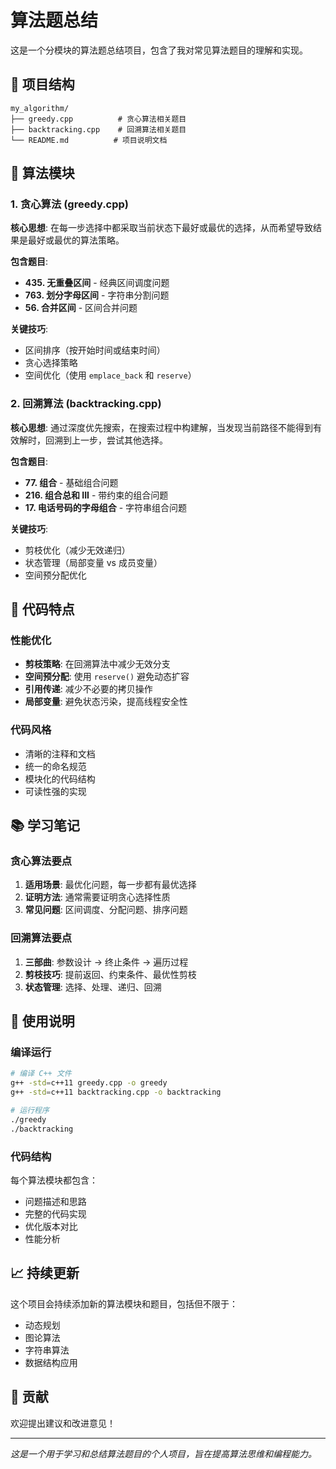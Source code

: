 # 算法题总结

这是一个分模块的算法题总结项目，包含了我对常见算法题目的理解和实现。

## 📁 项目结构

```
my_algorithm/
├── greedy.cpp          # 贪心算法相关题目
├── backtracking.cpp    # 回溯算法相关题目
└── README.md          # 项目说明文档
```

## 🧮 算法模块

### 1. 贪心算法 (greedy.cpp)

**核心思想**: 在每一步选择中都采取当前状态下最好或最优的选择，从而希望导致结果是最好或最优的算法策略。

**包含题目**:
- **435. 无重叠区间** - 经典区间调度问题
- **763. 划分字母区间** - 字符串分割问题  
- **56. 合并区间** - 区间合并问题

**关键技巧**:
- 区间排序（按开始时间或结束时间）
- 贪心选择策略
- 空间优化（使用 `emplace_back` 和 `reserve`）

### 2. 回溯算法 (backtracking.cpp)

**核心思想**: 通过深度优先搜索，在搜索过程中构建解，当发现当前路径不能得到有效解时，回溯到上一步，尝试其他选择。

**包含题目**:
- **77. 组合** - 基础组合问题
- **216. 组合总和 III** - 带约束的组合问题
- **17. 电话号码的字母组合** - 字符串组合问题

**关键技巧**:
- 剪枝优化（减少无效递归）
- 状态管理（局部变量 vs 成员变量）
- 空间预分配优化

## 🚀 代码特点

### 性能优化
- **剪枝策略**: 在回溯算法中减少无效分支
- **空间预分配**: 使用 `reserve()` 避免动态扩容
- **引用传递**: 减少不必要的拷贝操作
- **局部变量**: 避免状态污染，提高线程安全性

### 代码风格
- 清晰的注释和文档
- 统一的命名规范
- 模块化的代码结构
- 可读性强的实现

## 📚 学习笔记

### 贪心算法要点
1. **适用场景**: 最优化问题，每一步都有最优选择
2. **证明方法**: 通常需要证明贪心选择性质
3. **常见问题**: 区间调度、分配问题、排序问题

### 回溯算法要点
1. **三部曲**: 参数设计 → 终止条件 → 遍历过程
2. **剪枝技巧**: 提前返回、约束条件、最优性剪枝
3. **状态管理**: 选择、处理、递归、回溯

## 🔧 使用说明

### 编译运行
```bash
# 编译 C++ 文件
g++ -std=c++11 greedy.cpp -o greedy
g++ -std=c++11 backtracking.cpp -o backtracking

# 运行程序
./greedy
./backtracking
```

### 代码结构
每个算法模块都包含：
- 问题描述和思路
- 完整的代码实现
- 优化版本对比
- 性能分析

## 📈 持续更新

这个项目会持续添加新的算法模块和题目，包括但不限于：
- 动态规划
- 图论算法
- 字符串算法
- 数据结构应用

## 🤝 贡献

欢迎提出建议和改进意见！

---

*这是一个用于学习和总结算法题目的个人项目，旨在提高算法思维和编程能力。*
